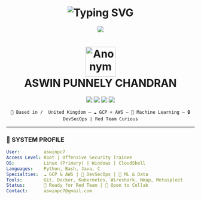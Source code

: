 
<h1 align="center">
  <img src="https://readme-typing-svg.herokuapp.com?font=Fira+Code&weight=500&size=24&pause=1000&color=00FF00&center=true&vCenter=true&width=435&lines=Initializing+$Aswin...;Booting+Cloud+Node...;Deploying+ML+Models...;Monitoring+Cyber+Threats..." alt="Typing SVG" />
</h1>


<p align="center">
  <img src="https://readme-typing-svg.herokuapp.com?font=Fira+Code&weight=600&size=24&duration=3000&pause=1000&color=00FF00&center=true&vCenter=true&width=450&lines=Access+Granted...;Booting+@$w1n.;Loading+Cloud+and+ML+Modules;Monitoring+Cyber+Threats...">
</p>

<h1 align="center">
  <img src="https://github.com/your-username/your-repo-name/blob/main/assets/anonymous_mask.png?raw=true" width="80" alt="Anonymous Mask" />
  <br/>
  ASWIN PUNNELY CHANDRAN
</h1>



<p align="center">
  <img src="https://img.shields.io/badge/CS%20Student-00FF00?style=flat-square&logo=linux&logoColor=white&labelColor=0D1117&color=00FF00" />
  <img src="https://img.shields.io/badge/Cloud%20Explorer-00FF00?style=flat-square&logo=amazon-aws&logoColor=white&labelColor=0D1117&color=00FF00" />
  <img src="https://img.shields.io/badge/ML%20Apprentice-00FF00?style=flat-square&logo=google-cloud&logoColor=white&labelColor=0D1117&color=00FF00" />
  <img src="https://img.shields.io/badge/Cybersecurity%20Enthusiast-00FF00?style=flat-square&logo=hackthebox&logoColor=white&labelColor=0D1117&color=00FF00" />
</p>

<p align="center">
  <code>📍 Based in /  United Kingdom — ☁️ GCP + AWS — 🧠 Machine Learning — 🔒 DevSecOps | Red Team Curious</code>
</p>




---

### 🧠 SYSTEM PROFILE

```yaml
User:         aswinpc7
Access Level: Root | Offensive Security Trainee
OS:           Linux (Primary) | Windows | CloudShell
Languages:    Python, Bash, Java, C
Specialties:  ☁️ GCP & AWS | 🔐 DevSecOps | 🧠 ML & Data
Tools:        Git, Docker, Kubernetes, Wireshark, Nmap, Metasploit
Status:       🚀 Ready for Red Team | 🤝 Open to Collab
Contact:      aswinpc7@gmail.com
